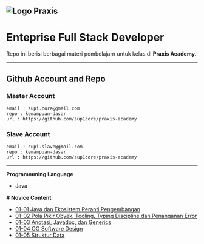 ![Logo Praxis](http://praxisacademy.id/img/praxisnew.png)
---
# Enteprise Full Stack Developer
Repo ini berisi berbagai materi pembelajarn untuk kelas di __Praxis Academy__.

---
## Github Account and Repo
### Master Account
```
email : supi.core@gmail.com
repo : kemampuan-dasar
url : https://github.com/sup1core/praxis-academy
```

### Slave Account
```
email : supi.slave@gmail.com
repo : kemampuan-dasar
url : https://github.com/sup1core/praxis-academy
```
---
**Programmming Language**
* Java


**# Novice Content**
* [01-01 Java dan Ekosistem Peranti Pengembangan](https://github.com/sup1core/praxis-academy/tree/master/novice/01-01 "01-01 Java dan Ekosistem Peranti Pengembangan")
* [01-02 Pola Pikir Obyek, Tooling, Typing Discipline dan Penanganan Error](https://github.com/sup1core/praxis-academy/tree/master/novice/01-01 "01-02 Pola Pikir Obyek, Tooling, Typing Discipline dan Penanganan Error")
* [01-03 Anotasi, Javadoc, dan Generics](# "01-3 Anotasi, Javadoc, dan Generics")
* [01-04 OO Software Design](# "01-4 OO Software Design")
* [01-05 Struktur Data](# "01-5 Struktur Data")